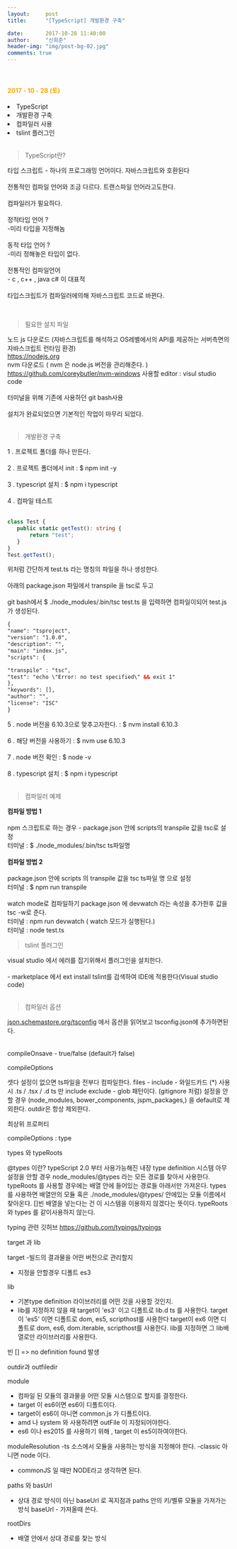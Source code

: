 ```yaml
---
layout:     post
title:      "[TypeScript] 개발환경 구축"

date:       2017-10-28 11:40:00
author:     "신희준"
header-img: "img/post-bg-02.jpg"
comments: true
---
```


<meta name="description" content="Spring스프링 애너테이션 Annotation정리 @Autowired,@Qualifier,@Resource,@Component,@PostConstruct,@Aspect
,@AOP,@POINTCUT,@AROUND,@ADVICE,@RequestMapping,@REPOSITORY,@SERVICE,@COMPONENT
">

<br>
<H4 style ="font-weight:bold; color : orange">2017 - 10 - 28 (토)</H4>
<li>TypeScript</li>
<li>개발환경 구축</li>
<li>컴파일러 사용</li>
<li>tslint 플러그인</li>
<br>

>TypeScript란?

<p style="font-size:14px">
타입 스크립트 - 하나의 프로그래밍 언어이다. 자바스크립트와 호환된다
<br><br>
전통적인 컴파일 언어와 조금 다르다. 트랜스파일 언어라고도한다.
<br><br>
컴파일러가 필요하다.
<br><br>
정적타입 언어 ?
<br>
-미리 타입을 지정해놈
<br><br>
동적 타입 언어 ?
<br>
-미리 정해놓은 타입이 없다.
<br><br>
전통적인 컴파일언어
<br>
- c , c++ , java c# 이 대표적
<br><br>
타입스크립트가 컴파일러에의해 자바스크립트 코드로 바뀐다.
</p>
<br>

>필요한 설치 파일

<p style="font-size:14px">
노드 js 다운로드 (자바스크립트를 해석하고  OS레벨에서의 API를 제공하는 서버측면의 자바스크립트 런타임 환경)
<br>
<a href="https://nodejs.org">https://nodejs.org</a>
<br>
nvm 다운로드 ( nvm 은 node.js 버전을 관리해준다. )
<br>
<a href="https://github.com/coreybutler/nvm-windows">https://github.com/coreybutler/nvm-windows</a>
사용할 editor : visul studio code
<br>
<br>
터미널을 위해 기존에 사용하던 git bash사용
<br><br>
설치가 완료되었으면 기본적인 작업이 마무리 되었다.
<br><br>
</p>

>개발환경 구축

<p style="font-size:14px">
1 . 프로젝트 폴더를 하나 만든다.    
<br><br>
2 . 프로젝트 폴더에서 init : $ npm init -y
<br><br>
3 . typescript 설치 : $ npm i typescript     
<br><br>
4 . 컴파일 테스트
<br><br>
</p>

~~~typescript
class Test {
   public static getTest(): string {
       return "test";
   }
}
Test.getTest();
~~~

<p style="font-size:14px">
위처럼 간단하게 test.ts 라는 명칭의 파일을 하나 생성한다.
<br><br>
아래의 package.json 파일에서 transpile 을 tsc로 두고
<br><br>
git bash에서 $ ./node_modules/.bin/tsc test.ts  을 입력하면 컴파일이되어 test.js 가 생성된다.
</p>

~~~xml
{
"name": "tsproject",
"version": "1.0.0",
"description": "",
"main": "index.js",
"scripts": {

"transpile" : "tsc",
"test": "echo \"Error: no test specified\" && exit 1"
},
"keywords": [],
"author": "",
"license": "ISC"
}
~~~

<p style="font-size:14px">
5 . node 버전을 6.10.3으로 맞추고자한다. : $ nvm install 6.10.3
<br><br>
6 . 해당 버전을 사용하기 : $ nvm use 6.10.3
<br><br>
7 . node 버전 확인 : $ node -v
<br><br>
8 . typescript 설치 : $ npm i typescript
<br><br>
</p>

> 컴파일러 예제

<p style="font-size:14px">
<b style="font-color:red">컴파일 방법 1</b>
<br><br>
npm 스크립트로 하는 경우 - package.json 안에 scripts의  transpile 값을 tsc로 설정
<br>
터미널 : $ ./node_modules/.bin/tsc ts파일명
<br>
<br>
<b style="font-color:red">컴파일 방법 2</b>
<br><br>
package.json 안에 scripts 의 transpile 값을 tsc ts파일 명 으로 설정
<br>
터미널 : $ npm run transpile
<br><br>
watch mode로 컴파일하기
package.json 에 devwatch 라는 속성을 추가한후 값을  tsc -w로 준다.
<br>
터미널 : npm run devwatch  ( watch 모드가 실행된다.)
<br>
터미널 : node test.ts  
</p>

>tslint 플러그인

<p style ="font-size:14px">
visual studio 에서 에러를 잡기위해서 플러그인을 설치한다.
<br><br>
- marketplace 에서 ext install tslint를 검색하여 IDE에 적용한다(Visual studio code)
<br><br>
</p>

>컴파일러 옵션

<p style = "font-size:14px">
<a href="https://json.schemastore.org/tsconfig">json.schemastore.org/tsconfig</a> 에서 옵션을 읽어보고 tsconfig.json에 추가하면된다.
<br><br>
</p>

compileOnsave -
true/false (default가 false)

compileOptions

셋다 설정이 없으면 ts파일을 전부다 컴파일한다.
files -
include - 와일드카드 (\*) 사용시 .ts / .tsx / .d ts 만 include
exclude - glob 패턴이다. (gitignore 처럼)  설정을 안할 경우 (node_modules, bower_components, jspm_packages,<outDir>) 을 default로 제외한다. outdir은 항상 제외한다.


최상위 프로퍼티

compileOptions : type

types 와 typeRoots

@types 이란?
typeScript 2.0 부터 사용가능해진 내장 type definition 시스템
아무설정을 안할 경우 node_modules/@types 라는 모든 경로를 찾아서 사용한다.
typeRoots 를 사용할 경우에는 배열 안에 들어있는 경로들 아래서만 가져온다.
types 를 사용하면 배열안의 모듈 혹은 ./node_modules/@types/ 안에있는 모듈 이름에서 찾아온다.
[]빈 배열을 넣는다는 건 이 시스템을 이용하지 않겠다는 뜻이다.
typeRoots 와 types 를 같이사용하지 않는다.


typing 관련 깃허브
https://github.com/typings/typings

target 과 lib

target
-빌드의 결과물을 어떤 버전으로 관리할지
- 지정을 안할경우 디폴트 es3

lib
- 기본type definition 라이브러리를 어떤 것을 사용할 것인지.
- lib를 지정하지 않을 때
target이 'es3' 이고 디폴트로 lib.d ts 를 사용한다.
target이  'es5' 이면 디폴트로 dom, es5, scripthost를 사용한다
target이 ex6 이면 디폴트로  dom, es6, dom.iterable, scripthost를 사용한다.
lib를 지정하면 그 lib배열로만 라이브러리를 사용한다.

빈 [] => no definition found 발생

outdir과 outfiledir


module
- 컴파일 된 모듈의 결과물을 어떤 모듈 시스템으로 할지를 결정한다.
- target 이 es6이면 es6이 디폴트이다.
- target이 es6이 아니면  common.js 가 디폴트이다.
- amd 나 system 와 사용하려면 outFile 이 지정되어야한다.
- es6 이나 es2015 를 사용하기 위해 , target 이 es5이하여야한다.

moduleResolution
-ts 소스에서 모듈을 사용하는 방식을 지정해야 한다.
-classic 아니면 node 이다.
- commonJS 일 때만 NODE라고 생각하면 된다.

paths 와 basUrl
- 상대 경로 방식이 아닌 baseUrl 로 꼭지점과 paths 안의 키/벨류 모듈을 가져가는 방식
baseUrl - 가져올때 쓴다.

rootDirs
- 배열 안에서 상대 경로를 찾는 방식
